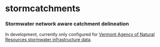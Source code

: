 # stormcatchments
### Stormwater network aware catchment delineation

In development, currently only configured for [Vermont Agency of Natural Resources stormwater infrastructure data](https://gis-vtanr.hub.arcgis.com/maps/VTANR::stormwater-infrastructure/explore?location=43.609172%2C-72.968811%2C14.15).